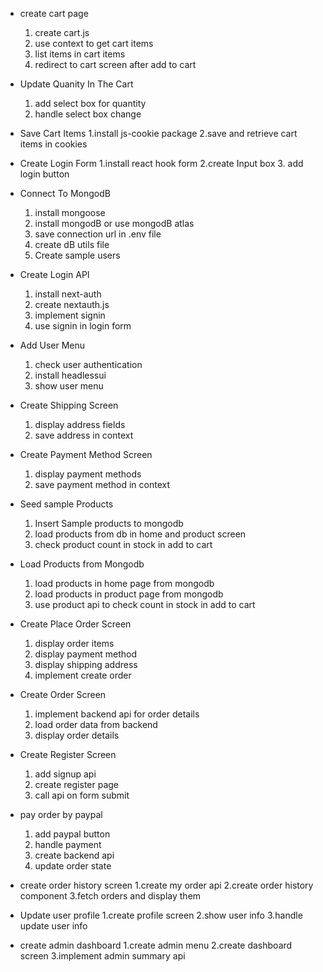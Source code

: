 - create cart page

  1. create cart.js
  2. use context to get cart items
  3. list items in cart items
  4. redirect to cart screen after add to cart

- Update Quanity In The Cart

  1. add select box for quantity
  2. handle select box change

- Save Cart Items
  1.install js-cookie package
  2.save and retrieve cart items in cookies
- Create Login Form
  1.install react hook form
  2.create Input box 3. add login button

- Connect To MongodB

  1. install mongoose
  2. install mongodB or use mongodB atlas
  3. save connection url in .env file
  4. create dB utils file
  5. Create sample users

- Create Login API

  1. install next-auth
  2. create nextauth.js
  3. implement signin
  4. use signin in login form

- Add User Menu

  1. check user authentication
  2. install headlessui
  3. show user menu

- Create Shipping Screen
  1. display address fields
  2. save address in context
- Create Payment Method Screen

  1.  display payment methods
  2.  save payment method in context

- Seed sample Products

  1. Insert Sample products to mongodb
  2. load products from db in home and product screen
  3. check product count in stock in add to cart

- Load Products from Mongodb

  1. load products in home page from mongodb
  2. load products in product page from mongodb
  3. use product api to check count in stock in add to cart

- Create Place Order Screen

  1. display order items
  2. display payment method
  3. display shipping address
  4. implement create order

- Create Order Screen

  1. implement backend api for order details
  2. load order data from backend
  3. display order details

- Create Register Screen

  1. add signup api
  2. create register page
  3. call api on form submit

- pay order by paypal

  1. add paypal button
  2. handle payment
  3. create backend api
  4. update order state

- create order history screen
  1.create my order api
  2.create order history component
  3.fetch orders and display them

- Update user profile
  1.create profile screen
  2.show user info
  3.handle update user info

- create admin dashboard
  1.create admin menu
  2.create dashboard screen
  3.implement admin summary api
